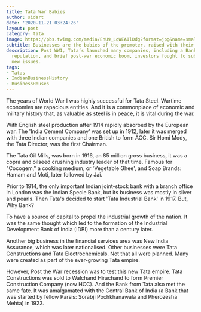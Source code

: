 ```yaml
---
title: Tata War Babies
author: sidart
date: '2020-11-21 03:24:26'
layout: post
category: tata
image: https://pbs.twimg.com/media/EnU9_LqWEAIlDdg?format=jpg&name=small
subtitle: Businesses are the babies of the promoter, raised with their blood and sweat.
description: Post WW1, Tata’s launched many companies, including a Bank. Given their
  reputation, and brief post-war economic boom, investors fought to subscribe to these
  new issues.
tags:
- Tatas
- IndianBusinessHistory
- BusinessHouses
---
```


The years of World War I was highly successful for Tata Steel. Wartime economies are rapacious entities. And it is a commonplace of economic and military history that, as valuable as steel is in peace, it is vital during the war.

With English steel production after 1914 rapidly absorbed by the European war. The 'India Cement Company' was set up in 1912, later it was merged with three Indian companies and one British to form ACC. Sir Homi Mody, the Tata Director, was the first Chairman.

The Tata Oil Mills, was born in 1916, an 85 million gross business, it was a copra and oilseed crushing industry leader of that time. Famous for "Cocogem," a cooking medium, or 'Vegetable Ghee', and Soap Brands: Hamam and Moti, later followed by Jai.

Prior to 1914, the only important Indian joint-stock bank with a branch office in London was the Indian Specie Bank, but its business was mostly in silver and pearls. Then Tata's decided to start 'Tata Industrial Bank' in 1917. But, Why Bank?

To have a source of capital to propel the industrial growth of the nation. It was the same thought which led to the formation of the Industrial Development Bank of India (IDBI) more than a century later.

Another big business in the financial services area was New India Assurance, which was later nationalised. Other businesses were Tata Constructions and Tata Electrochemicals. Not that all were planned. Many were created as part of the ever-growing Tata empire.

However, Post the War recession was to test this new Tata empire. Tata Constructions was sold to Walchand Hirachand to form Premier Construction Company (now HCC).  And the Bank from Tata also met the same fate. It was amalgamated with the Central Bank of India (a Bank that was started by fellow Parsis: Sorabji Pochkhanawala and Pherozesha Mehta) in 1923.
